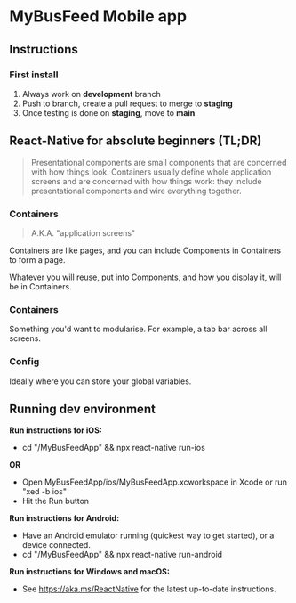 # MyBusFeed Mobile app

## Instructions

### First install

1. Always work on **development** branch
2. Push to branch, create a pull request to merge to **staging**
3. Once testing is done on **staging**, move to **main**

## React-Native for absolute beginners (TL;DR)

> Presentational components are small components that are concerned with how things look. Containers usually define whole application screens and are concerned with how things work: they include presentational components and wire everything together.

### Containers

> A.K.A. "application screens"

Containers are like pages, and you can include Components in Containers to form a page. 

Whatever you will reuse, put into Components, and how you display it, will be in Containers.

### Containers

Something you'd want to modularise. For example, a tab bar across all screens.

### Config

Ideally where you can store your global variables.

## Running dev environment

**Run instructions for iOS:**
- cd "/MyBusFeedApp" && npx react-native run-ios

**OR**

- Open MyBusFeedApp/ios/MyBusFeedApp.xcworkspace in Xcode or run "xed -b ios"
- Hit the Run button

**Run instructions for Android:**
- Have an Android emulator running (quickest way to get started), or a device connected.
- cd "/MyBusFeedApp" && npx react-native run-android

**Run instructions for Windows and macOS:**
- See https://aka.ms/ReactNative for the latest up-to-date instructions.